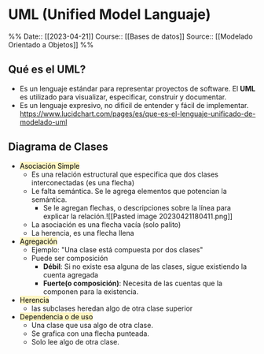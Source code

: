 # UML (Unified Model Languaje)

%%
Date:: [[2023-04-21]]
Course:: [[Bases de datos]]
Source:: [[Modelado Orientado a Objetos]]
%%


## Qué es el UML?
- Es un lenguaje estándar para representar proyectos de software. El **UML** es utilizado para visualizar, especificar, construir y documentar.
- Es un lenguaje expresivo, no dificil de entender y fácil de implementar.
https://www.lucidchart.com/pages/es/que-es-el-lenguaje-unificado-de-modelado-uml

## Diagrama de Clases
- <mark style="background: #FFF3A3A6;">Asociación Simple</mark>
	- Es una relación estructural que especifica que dos clases interconectadas (es una flecha)
	- Le falta semántica. Se le agrega elementos que potencian la semántica. 
		- Se le agregan flechas, o descripciones sobre la línea para explicar la relación.![[Pasted image 20230421180411.png]]
	- La asociación es una flecha vacía (solo palito)
	- La herencia, es una flecha llena
- <mark style="background: #FFF3A3A6;">Agregación</mark>
	- Ejemplo: "Una clase está compuesta por dos clases"
	- Puede ser composición 
		- **Débil**: Si no existe esa alguna de las clases, sigue existiendo la cuenta agregada
		- **Fuerte(o composición)**: Necesita de las cuentas que la componen para la existencia.
- <mark style="background: #FFF3A3A6;">Herencia</mark>
	- las subclases heredan algo de otra clase superior
- <mark style="background: #FFF3A3A6;">Dependencia o de uso</mark>
	- Una clase que usa algo de otra clase. 
	- Se grafica con una flecha punteada.
	- Solo lee algo de otra clase.

